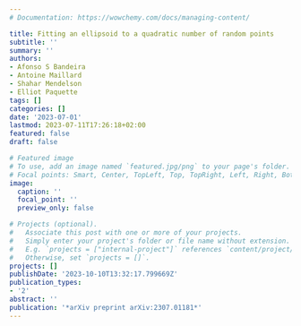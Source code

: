 ```yaml
---
# Documentation: https://wowchemy.com/docs/managing-content/

title: Fitting an ellipsoid to a quadratic number of random points
subtitle: ''
summary: ''
authors:
- Afonso S Bandeira
- Antoine Maillard
- Shahar Mendelson
- Elliot Paquette
tags: []
categories: []
date: '2023-07-01'
lastmod: 2023-07-11T17:26:18+02:00
featured: false
draft: false

# Featured image
# To use, add an image named `featured.jpg/png` to your page's folder.
# Focal points: Smart, Center, TopLeft, Top, TopRight, Left, Right, BottomLeft, Bottom, BottomRight.
image:
  caption: ''
  focal_point: ''
  preview_only: false

# Projects (optional).
#   Associate this post with one or more of your projects.
#   Simply enter your project's folder or file name without extension.
#   E.g. `projects = ["internal-project"]` references `content/project/deep-learning/index.md`.
#   Otherwise, set `projects = []`.
projects: []
publishDate: '2023-10-10T13:32:17.799669Z'
publication_types:
- '2'
abstract: ''
publication: '*arXiv preprint arXiv:2307.01181*'
---
```

